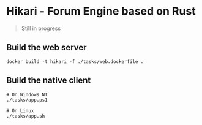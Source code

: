 # Hikari - Forum Engine based on Rust

> Still in progress

## Build the web server

```shell
docker build -t hikari -f ./tasks/web.dockerfile .
```

## Build the native client

```shell
# On Windows NT
./tasks/app.ps1

# On Linux
./tasks/app.sh
```
